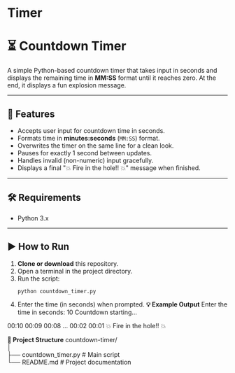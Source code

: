 # Timer
# ⏳ Countdown Timer

A simple Python-based countdown timer that takes input in seconds and displays the remaining time in **MM:SS** format until it reaches zero. At the end, it displays a fun explosion message.

---

## 📜 Features
- Accepts user input for countdown time in seconds.
- Formats time in **minutes:seconds** (`MM:SS`) format.
- Overwrites the timer on the same line for a clean look.
- Pauses for exactly 1 second between updates.
- Handles invalid (non-numeric) input gracefully.
- Displays a final "💥 Fire in the hole!! 💥" message when finished.

---

## 🛠 Requirements
- Python 3.x

---

## ▶️ How to Run
1. **Clone or download** this repository.
2. Open a terminal in the project directory.
3. Run the script:
   ```bash
   python countdown_timer.py
4. Enter the time (in seconds) when prompted.
**💡 Example Output**
Enter the time in seconds: 10
Countdown starting...

00:10
00:09
00:08
...
00:02
00:01
💥 Fire in the hole!! 💥

**📂 Project Structure**
countdown-timer/<br>
│<br>
├── countdown_timer.py  # Main script<br>
└── README.md           # Project documentation <br> 
